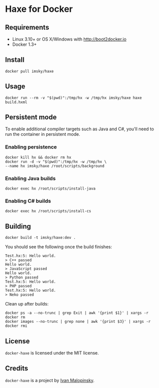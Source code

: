 # Haxe for Docker

## Requirements

* Linux 3.10+ or OS X/Windows with <http://boot2docker.io>
* Docker 1.3+

## Install

```
docker pull imsky/haxe
```

## Usage

```
docker run --rm -v "$(pwd)":/tmp/hx -w /tmp/hx imsky/haxe haxe build.hxml
```

## Persistent mode

To enable additional compiler targets such as Java and C#, you'll need to run the container in persistent mode.

### Enabling persistence

```
docker kill hx && docker rm hx
docker run -d -v "$(pwd)":/tmp/hx -w /tmp/hx \
--name hx imsky/haxe /root/scripts/background
```

### Enabling Java builds

```
docker exec hx /root/scripts/install-java
```

### Enabling C&#35; builds

```
docker exec hx /root/scripts/install-cs
```

## Building

```
docker build -t imsky/haxe:dev .
```

You should see the following once the build finishes:

```
Test.hx:5: Hello world.
> C++ passed
Hello world.
> JavaScript passed
Hello world.
> Python passed
Test.hx:5: Hello world.
> PHP passed
Test.hx:5: Hello world.
> Neko passed
```

Clean up after builds:

```
docker ps -a --no-trunc | grep Exit | awk '{print $1}' | xargs -r docker rm
docker images --no-trunc | grep none | awk '{print $3}' | xargs -r docker rmi
```

## License

`docker-haxe` is licensed under the MIT license.

## Credits

`docker-haxe` is a project by [Ivan Malopinsky](http://imsky.co).
